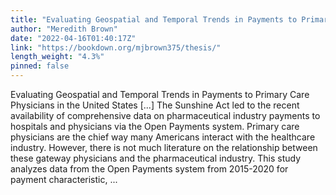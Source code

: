 ```yaml
---
title: "Evaluating Geospatial and Temporal Trends in Payments to Primary Care Physicians in the United States"
author: "Meredith Brown"
date: "2022-04-16T01:40:17Z"
link: "https://bookdown.org/mjbrown375/thesis/"
length_weight: "4.3%"
pinned: false
---
```


Evaluating Geospatial and Temporal Trends in Payments to Primary Care Physicians in the United States [...] The Sunshine Act led to the recent availability of comprehensive data on pharmaceutical industry payments to hospitals and physicians via the Open Payments system. Primary care physicians are the chief way many Americans interact with the healthcare industry. However, there is not much literature on the relationship between these gateway physicians and the pharmaceutical industry. This study analyzes data from the Open Payments system from 2015-2020 for payment characteristic, ...
